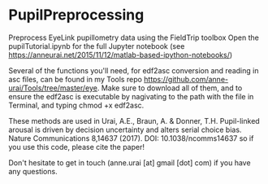# PupilPreprocessing
Preprocess EyeLink pupillometry data using the FieldTrip toolbox
Open the pupilTutorial.ipynb for the full Jupyter notebook (see https://anneurai.net/2015/11/12/matlab-based-ipython-notebooks/)

Several of the functions you'll need, for edf2asc conversion and reading in asc files, can be found in my Tools repo https://github.com/anne-urai/Tools/tree/master/eye. Make sure to download all of them, and to ensure the edf2asc is executable by nagivating to the path with the file in Terminal, and typing chmod +x edf2asc.

These methods are used in
Urai, A.E., Braun, A. & Donner, T.H. Pupil-linked arousal is driven by decision uncertainty and alters serial choice bias. Nature Communications 8,14637 (2017).  DOI: 10.1038/ncomms14637
so if you use this code, please cite the paper!

Don't hesitate to get in touch (anne.urai [at] gmail [dot] com) if you have any questions.
